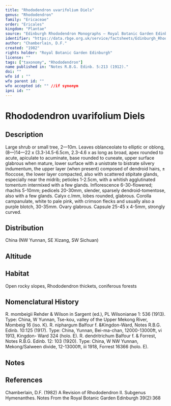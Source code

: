 ```yaml
---
title: "Rhododendron uvarifolium Diels"
genus: "Rhododendron"
family: "Ericaceae"
order: "Ericales"
kingdom: "Plantae"
source: "Edinburgh Rhododendron Monographs – Royal Botanic Garden Edinburgh"
identifier: "https://data.rbge.org.uk/service/factsheets/Edinburgh_Rhododendron_Monographs.xhtml"
author: "Chamberlain, D.F."
created: "1982"
rights holder: "Royal Botanic Garden Edinburgh"
license: ""
tags: ["taxonomy", "Rhododendron"]
name published in: "Notes R.B.G. Edinb. 5:213 (1912)."
doi: ""
wfo id : ""
wfo parent id: ""
wfo accepted id: "" //if synonym                      
ipni id: ""
---
```


                       

# Rhododendron uvarifolium Diels

## Description
Large shrub or small tree, 2—10m. Leaves oblanceolate to elliptic or oblong, (8—)14—22 x (3.3-)4.5-6.5cm, 2.3-4.6 x as long as broad, apex rounded to acute, apiculate to acuminate, base rounded to cuneate, upper surface glabrous when mature, lower surface with a unistrate to bistrate silvery indumentum, the upper layer (when present) composed of dendroid hairs, ± floccose, the lower layer compacted, also with scattered stipitate glands, especially near the midrib; petioles 1-2.5cm, with a whitish agglutinated tomentum intermixed with a few glands. Inflorescence 6-30-flowered; rhachis 5-10mm; pedicels 20-30mm, slender, sparsely dendroid-tomentose, also with a few glands. Calyx c.lmm, lobes rounded, glabrous. Corolla campanulate, white to pale pink, with crimson flecks and usually also a purple blotch, 30-35mm. Ovary glabrous. Capsule 25-45 x 4-5mm, strongly curved.

## Distribution
China (NW Yunnan, SE Xizang, SW Sichuan)

## Altitude


## Habitat
Open rocky slopes, Rhododendron thickets, coniferous forests

## Nomenclatural History
R. mombeigii Rehder & Wilson in Sargent (ed.), PL Wilsonianae 1: 536 (1913). Type: China, W Yunnan, Tse-kou, valley of the Upper Mekong River, Mombeig 16 (iso. K). R. niphargum Balfour f. &Kingdon-Ward, Notes R.B.G. Edinb. 10:125 (1917). Type: China, Yunnan, Bei-ma-chan, 12000-13000ft, vi 1913, Kingdon- Ward 324 (holo. E). R. dendritrichum Balfour f. & Forrest, Notes R.B.G. Edinb. 12: 103 (1920). Type: China, W NW Yunnan, Mekong/Salween divide, 12-13000ft, iii 1918, Forrest 16366 (holo. E).
                       
## Notes


## References

Chamberlain, D.F. (1982) A Revision of Rhododendron II. Subgenus Hymenanthes. Notes From the Royal Botanic Garden Edinburgh 39(2):368
